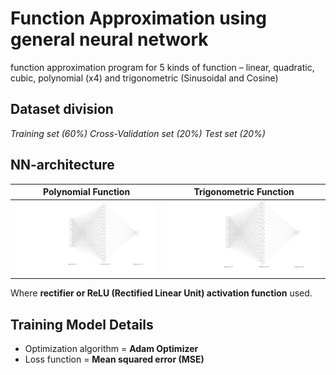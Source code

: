 # Function Approximation using general neural network

function approximation program for 5 kinds of function – linear, quadratic, cubic, polynomial (x4) and trigonometric (Sinusoidal and Cosine)

## Dataset division

*Training set (60%)
Cross-Validation set (20%)
Test set (20%)*

## NN-architecture
|Polynomial Function| Trigonometric Function  |
|--|--|
| ![enter image description here](https://github.com/nhjoy/ANN-Function-Approx/blob/main/img/NN%20polyno.svg) | ![enter image description here](https://github.com/nhjoy/ANN-Function-Approx/blob/main/img/NN%20polyno.svg) |
Where **rectifier or ReLU (Rectified Linear Unit) activation function** used.

## Training Model Details

 - Optimization algorithm = **Adam Optimizer**
 - Loss function = **Mean squared error (MSE)**
